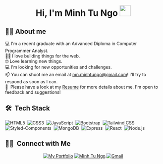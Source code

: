 <h1 align="center">Hi, I'm Minh Tu Ngo <img src="https://media.giphy.com/media/hvRJCLFzcasrR4ia7z/giphy.gif" width="35"></h1>

## :sassy_man:  About me
:computer: I'm a recent graduate with an Advanced Diploma in Computer Programmer Analyst.\
:technologist: I love building things for the web.\
:nerd_face: Love learning new things.\
:computer: I'm looking for new opportunities and challenges.\
📫 You can shoot me an email at mn.minhtungo@gmail.com! I'll try to respond as soon as I can.\
📄 &nbsp;Please have a look at my [Resume](https://minhtungo.com//Minh-Tu-Ngo-Resume.pdf) for more details about me. I'm open to feedback and suggestions!

## 🛠 &nbsp;Tech Stack
![HTML5](https://img.shields.io/badge/-HTML-05122A?style=flat&logo=HTML5)&nbsp;
![CSS3](https://img.shields.io/badge/-CSS-05122A?style=flat&logo=CSS3&logoColor=1572B6)&nbsp;
![JavaScript](https://img.shields.io/badge/-JavaScript-05122A?style=flat&logo=javascript)&nbsp;
![Bootstrap](https://img.shields.io/badge/-Bootstrap-05122A?style=flat&logo=bootstrap&logoColor=563D7C)&nbsp;
![Tailwind CSS](https://img.shields.io/badge/-Taiwind%20CSS-05122A?style=flat&logo=tailwindcss&logoColor=563D7C)&nbsp;
![Styled-Components](https://img.shields.io/badge/-Styled%20Components-05122A?style=flat&logo=styledcomponents&logoColor=563D7C)&nbsp;
![MongoDB](https://img.shields.io/badge/-MongoDB-05122A?style=flat&logo=mongodb)&nbsp;
![Express](https://img.shields.io/badge/-Express-05122A?style=flat&logo=express)&nbsp;
![React](https://img.shields.io/badge/-React-05122A?style=flat&logo=react)&nbsp;
![Node.js](https://img.shields.io/badge/-Node.js-05122A?style=flat&logo=node.js)


## 🤝🏻 &nbsp;Connect with Me
<div align="center">
  <a href="https://minhtungo.com" target='_blank'><img align="center"
      src="https://img.shields.io/badge/Portfolio-404040?style=for-the-badge&logo=react&logoColor=white"
      alt="My Portfolio" /></a>
  <a href="https://www.linkedin.com/in/minhtungo" target="_blank"><img align="center"
      src="https://img.shields.io/badge/LinkedIn-0077B5?style=for-the-badge&logo=linkedin&logoColor=white"
      alt="Minh Tu Ngo" />
  </a>
    <a href="mailto:minhtu.ngo1999@gmail.com" target="_blank"><img align="center"
      src="https://img.shields.io/badge/Gmail-ff0000?style=for-the-badge&logo=gmail&logoColor=white"
      alt="Gmail" />
  </a>
</div>

